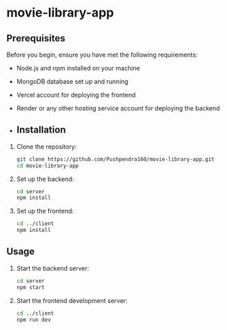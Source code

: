 ﻿# movie-library-app
## Prerequisites

Before you begin, ensure you have met the following requirements:

- Node.js and npm installed on your machine
- MongoDB database set up and running
- Vercel account for deploying the frontend
- Render or any other hosting service account for deploying the backend

- ## Installation

1. Clone the repository:

    ```sh
    git clone https://github.com/Pushpendra160/movie-library-app.git
    cd movie-library-app
    ```
2. Set up the backend:

    ```sh
    cd server
    npm install
    ```

3. Set up the frontend:

    ```sh
    cd ../client
    npm install
    ```

## Usage

1. Start the backend server:

    ```sh
    cd server
    npm start
    ```

2. Start the frontend development server:

    ```sh
    cd ../client
    npm run dev
    ```
